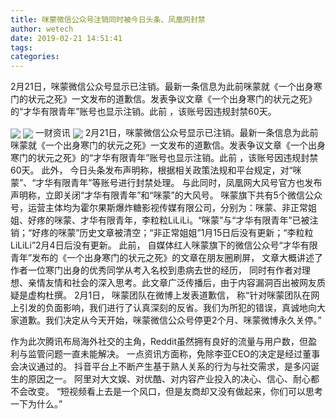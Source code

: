 ```yaml
---
title: 咪蒙微信公众号注销同时被今日头条、凤凰网封禁
author: wetech
date: 2019-02-21 14:51:41
tags: 
categories: 
---
```

2月21日，咪蒙微信公众号显示已注销。最新一条信息为此前咪蒙就《一个出身寒门的状元之死》一文发布的道歉信。发表争议文章《一个出身寒门的状元之死》的“才华有限青年”账号也显示注销。此前 ，该账号因违规封禁60天。
<!-- more -->
<img align="center" border="0" src="https://imgcdn.yicai.com/uppics/images/2019/02/84152f0bcb80f6794b116debb8d6a89b.jpg" />
<img align="center" border="0" src="https://imgcdn.yicai.com/uppics/images/2019/02/f7328c88d74adb35399c2e71ec1946f3.jpg" />
一财资讯
<img align="center" border="0" src="https://imgcdn.yicai.com/uppics/images/2019/02/17de5a0028520bc06ccd37aa128f6360.jpg" />
2月21日，咪蒙微信公众号显示已注销。最新一条信息为此前咪蒙就《一个出身寒门的状元之死》一文发布的道歉信。发表争议文章《一个出身寒门的状元之死》的“才华有限青年”账号也显示注销。此前 ，该账号因违规封禁60天。
此外， 今日头条发布声明称，根据相关政策法规和平台规定，对“咪蒙”、“才华有限青年”等账号进行封禁处理。
与此同时，凤凰网大风号官方也发布声明称，立即关闭“才华有限青年”和“咪蒙”的大风号。
咪蒙旗下共有5个微信公众号，运营主体均为霍尔果斯爆炸糖影视传媒有限公司，分别为：咪蒙、非正常姐姐、好疼的咪蒙、才华有限青年，李粒粒LiLiLi。“咪蒙”与“才华有限青年”已被注销；“好疼的咪蒙”历史文章被清空；“非正常姐姐”1月15日后没有更新；“李粒粒LiLiLi”2月4日后没有更新。
此前， 自媒体红人咪蒙旗下的微信公众号“才华有限青年”发布的《一个出身寒门的状元之死》的文章在朋友圈刷屏， 文章大概讲述了作者一位寒门出身的优秀同学从考入名校到患病去世的经历， 同时有作者对理想、亲情友情和社会的深入思考。此文章广泛传播后，由于内容漏洞百出被网友质疑是虚构杜撰。
2月1日， 咪蒙团队在微博上发表道歉信， 称“针对咪蒙团队在网上引发的负面影响，我们进行了认真深刻的反省。我们为所犯的错误，真诚地向大家道歉。我们决定从今天开始，咪蒙微信公众号停更2个月、咪蒙微博永久关停。”
 
 
作为此次腾讯布局海外社交的主角，Reddit虽然拥有良好的流量与用户数，但盈利与监管问题一直未能解决。
一点资讯方面称，免除李亚CEO的决定是经过董事会决议通过的。
抖音平台上不断产生基于熟人关系的行为与社交需求，是多闪诞生的原因之一。
阿里对大文娱、对优酷、对内容产业投入的决心、信心、耐心都不会改变。
“短视频看上去是一个风口，但是友商却又没有做起来，你们可以思考一下为什么。”
